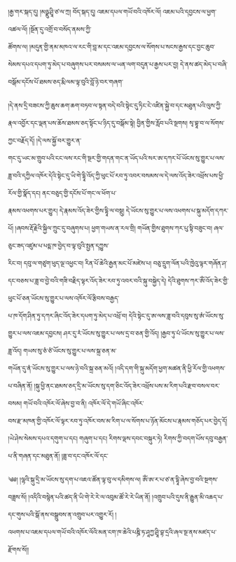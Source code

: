 ﻿  
།རྒྱ་གར་སྐད་དུ། །མཉྫུ་ཤྲཱི་ཙ་ལ་ཀྲ། བོད་སྐད་དུ། འཇམ་དཔལ་གཡོ་བའི་འཁོར་ལོ། འཇམ་པའི་དབྱངས་ལ་ཕྱག་འཚལ་ལོ། །སྔོན་དུ་འགྲོ་བ་བསོད་ནམས་ཀྱི་  
ཚོགས་ལ། །མདུན་གྱི་ནམ་མཁའ་ལ་རང་གི་བླ་མ་དང་འཇམ་དབྱངས་ལ་སོགས་པ་སངས་རྒྱས་དང་བྱང་ཆུབ་སེམས་དཔའ་དཔག་ཏུ་མེད་པ་བཞུགས་པར་བསམས་ལ་ཡན་ལག་བདུན་པ་རྒྱས་པར་བྱ། དེ་ནས་ཚད་མེད་པ་བཞི་བསྒོམ་དངོས་པོ་ཐམས་ཅད་རྨི་ལམ་ལྟ་བུའི་བློ་ཉེ་བར་གཞག་  
  
།དེ་ནས་དྲི་བཟངས་ཀྱི་ཆུས་ཆག་ཆག་བཏབ་ལ་སྟན་བདེ་བའི་སྟེང་དུ་ཏིང་ངེ་འཛིན་སྐྱེ་བ་དང་མཐུན་པའི་ལུས་ཀྱི་རྣལ་འབྱོར་དང་ལྡན་པས་ཆོས་ཐམས་ཅད་སྟོང་པ་ཉིད་དུ་བསྒོམ་སྟེ། བྱིན་གྱིས་རློབ་པའི་སྔགས། སྭ་བྷཱ་བ་ལ་སོགས་ཀྱང་བརྗོད་དོ། །དེ་ལས་སྐྱོ་བར་གྱུར་ན་  
གང་དུ་ཡང་མ་གྲུབ་པའི་ངང་ལས་རང་གི་སྔར་གྱི་གདན་གང་ན་ཡོད་པའི་སར་ཨ་དཀར་པོ་ཡོངས་སུ་གྱུར་པ་ལས་ཟླ་བའི་དཀྱིལ་འཁོར་དེའི་སྟེང་དུ་ཡི་གེ་དྷཱི་འོད་ཀྱི་ཕུང་པོ་རབ་ཏུ་འབར་བསམས་ལ་དེ་ལས་འོད་ཟེར་འཕྲོས་པས་ཕྱི་རོལ་གྱི་སྣོད་དང། ནང་བཅུད་གྱི་དངོས་པོ་གང་ལ་ཕོག་པ་  
རྣམས་འཕགས་པར་གྱུར། དེ་རྣམས་འོད་ཟེར་གྱིས་དྷཱི་ལ་བསྡུ། དེ་ཡོངས་སུ་གྱུར་པ་ལས་འཕགས་པ་སྐུ་མདོག་དཀར་པོ། །ཞབས་རྡོ་རྗེའི་སྐྱིལ་ཀྲུང་དུ་བཞུགས་པ། ཕྱག་གཡས་ན་རལ་གྲི། གཡོན་གྱིས་ཐུགས་ཀར་པུ་སྟི་བཟུང་བ། ཞལ་ཅུང་ཟད་འཛུམ་པ་པདྨ་ཁ་བྱེད་བ་ལྟ་བུའི་སྤྱན་དཀྱུས་  
རིང་བ། དབུ་ལ་གཙུག་ཕུད་ལྔ་འཕྱང་བ། རིན་པོ་ཆེའི་རྒྱན་མང་པོ་མཛེས་པ། བཅུ་དྲུག་ལོན་པའི་ཁྱེའུ་ལྟར་གཞོན་ཤ་དང་བཅས་པ་ཟླ་བ་བྱེ་བའི་གཟི་བརྗིད་ལྟར་འོད་ཟེར་རབ་ཏུ་འབར་བའི་སྐུ་བསྐྱེད་དེ། དེའི་ཐུགས་ཀར་ཨོཾ་འོད་ཟེར་གྱི་ཕུང་པོ་ཅན་ཡོངས་སུ་གྱུར་པ་ལས་འཁོར་ལོ་རྩིབས་བརྒྱད་  
པ་ཁ་དོག་ཤིན་ཏུ་དཀར་ཞིང་འོད་ཟེར་དཔག་ཏུ་མེད་པ་འཕྲོ་བ། དེའི་སྟེང་དུ་ཨ་ལས་ཟླ་བའི་དབུས་སུ་ཨཾ་ཡོངས་སུ་གྱུར་པ་ལས་འཇམ་དབྱངས། ཤར་དུ་རཾ་ཡོངས་སུ་གྱུར་པ་ལས་དྲ་བ་ཅན་གྱི་འོད། །རྒྱབ་ཏུ་པཾ་ཡོངས་སུ་གྱུར་པ་ལས་ཟླ་འོད། གཡས་སུ་ཅཾ་ཙཾ་ཡོངས་སུ་གྱུར་པ་ལས་སྐྲ་ཅན་མ་  
གཡོན་དུ་ནཾ་ཡོངས་སུ་གྱུར་པ་ལས་ཉེ་བའི་སྐྲ་ཅན་མའོ། །འདི་དག་གི་སྐུ་མདོག་ཕྱག་མཚན་ནི་ཕྱི་རོལ་གྱི་འཕགས་པ་བཞིན་ནོ། །སྐུ་ཕྱི་ནང་ཐམས་ཅད་དྲི་མ་ཡོངས་སུ་དག་ཅིང་འོད་ཟེར་འཕྲོས་པས་མ་རིག་པའི་རྫབ་བསལ་བར་བསམ། གཡོ་བའི་འཁོར་ལོ་ཞེས་བྱ་བ་ནི། འཁོར་ལོ་དེ་གཡོ་ཞིང་འཁོར་  
བས་རྫ་མཁན་གྱི་འཁོར་ལོ་ལྟར་རབ་ཏུ་འཁོར་བས་མ་རིག་པ་ལ་སོགས་པ་ཉོན་མོངས་པ་རྣམས་གཅོད་པར་བྱེད་དོ། །ཡེ་ཤེས་སེམས་དཔའ་དགུག་པ་དང། གཞུག་པ་དང། རིགས་ལྡས་དབང་བསྐུར་ཏེ། རིགས་ཀྱི་བདག་པོས་དབུ་བརྒྱན་པ་ནི་གཞན་དང་མཐུན་ནོ། །ཟླ་བ་དང་འཁོར་ལོ་དང་  
  
༄༅། །ལྷའི་སྐུ་དྲི་མ་ཡོངས་སུ་དག་པ་འཇའ་ཚོན་ལྟ་བུ་ལ་དམིགས་ལ། ཨོཾ་ཨ་ར་པ་ཙ་ན་དྷཱི་ཞེས་བྱ་བའི་སྔགས་བཟླས་སོ། །འདིའི་བསྙེན་པའི་ཚད་ནི་ཡི་གེ་རེ་རེ་ལ་འབུམ་ཚོ་རེ་རེ་ཡིན་ནོ། །འགྲུབ་པའི་དུས་ནི་རྒྱུན་མི་འཆད་པ་དང་གུས་པའི་སྒོ་ནས་བསྒྲུབས་ན་འགྲུབ་པར་འགྱུར་རོ། །  
འཕགས་པ་འཇམ་དཔལ་གཡོ་བའི་འཁོར་ལོའི་མན་ངག་ཁ་ཆེའི་པཎྜི་ཏ་ཤཱཀྱ་ཤྲཱི་བྷ་དྲའི་ཞལ་སྔ་ནས་མཛད་པ་རྫོགས་སོ།།  
  
  
